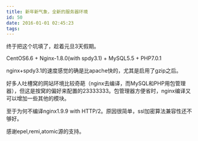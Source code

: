 ```yaml
---
title: 新年新气象，全新的服务器环境
id: 50
date: 2016-01-01 02:45:23
tags:
---
```


<!--markdown-->终于把这个坑填了，趁着元旦3天假期。
CentOS6.6 + Nginx-1.8.0(with spdy3.1) + MySQL5.5 + PHP7.0.1

nginx+spdy3.1的速度感觉的确是比apache快的，尤其是启用了gzip之后。

好多人吐槽窝的网站环境比较奇葩（nginx去编译，而MySQL和PHP用包管理器），但这是按窝的偏好来配置的23333333。包管理器方便省时，nginx编译又可以增加一些其他的模块。

至于为何不编译nginx1.9.9 with HTTP/2。原因很简单，ssl加密算法兼容性还不够好。

感谢epel,remi,atomic源的支持。
<!--more-->
